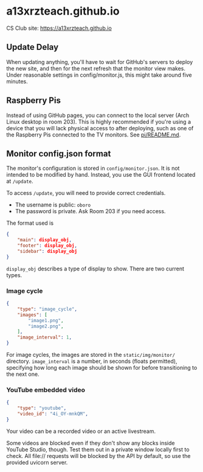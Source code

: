 # a13xrzteach.github.io
CS Club site: https://a13xrzteach.github.io

## Update Delay
When updating anything, you'll have to wait for GitHub's servers to deploy the
new site, and then for the next refresh that the monitor view makes. Under
reasonable settings in config/monitor.js, this might take around five minutes.

## Raspberry Pis
Instead of using GitHub pages, you can connect to the local server (Arch Linux
desktop in room 203). This is highly recommended if you're using a device that
you will lack physical access to after deploying, such as one of the Raspberry
Pis connected to the TV monitors. See
[pi/README.md](https://github.com/a13xrzteach/a13xrzteach.github.io/blob/main/pi/README.md).

## Monitor config.json format
The monitor's configuration is stored in ``config/monitor.json``. It is not intended
to be modified by hand. Instead, you use the GUI frontend located at ``/update``.

To access ``/update``, you will need to provide correct credentials.
- The username is public: ``oboro``
- The password is private. Ask Room 203 if you need access.

The format used is
```json
{
	"main": display_obj,
	"footer": display_obj,
	"sidebar": display_obj
}
```

``display_obj`` describes a type of display to show. There are two current types.

### Image cycle
```json
{
	"type": "image_cycle",
	"images": [
		"image1.png",
		"image2.png",
	],
	"image_interval": 1,
}
```

For image cycles, the images are stored in the ``static/img/monitor/``
directory. ``image_interval`` is a number, in seconds (floats permitted),
specifying how long each image should be shown for before transitioning to the
next one.

### YouTube embedded video
```json
{
	"type": "youtube",
	"video_id": "4i_OY-mnkQM",
}
```

Your video can be a recorded video or an active livestream.

Some videos are blocked even if they don't show any blocks inside YouTube
Studio, though. Test them out in a private window locally first to check. All
file:// requests will be blocked by the API by default, so use the provided
uvicorn server.
